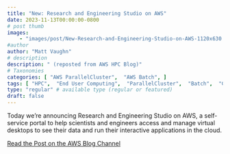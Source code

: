 ```yaml
---
title: "New: Research and Engineering Studio on AWS"
date: 2023-11-13T00:00:00-0800
# post thumb
images:
    - "images/post/New-Research-and-Engineering-Studio-on-AWS-1120x630.png"
#author
author: "Matt Vaughn"
# description
description: " (reposted from AWS HPC Blog)"
# Taxonomies
categories: [ "AWS ParallelCluster",  "AWS Batch", ]
tags: [ "HPC",  "End User Computing",  "ParallelCluster",  "Batch",  "Compute",  "hpcblog", ]
type: "regular" # available type (regular or featured)
draft: false
---
```


Today we’re announcing Research and Engineering Studio on AWS, a self-service portal to help scientists and engineers access and manage virtual desktops to see their data and run their interactive applications in the cloud.

<a href="https://aws.amazon.com/blogs/hpc/new-research-and-engineering-studio-on-aws/" class="btn btn-primary btn-lg active" role="button" aria-pressed="true" style="margin-top: 8px;">Read the Post on the AWS Blog Channel</a>
